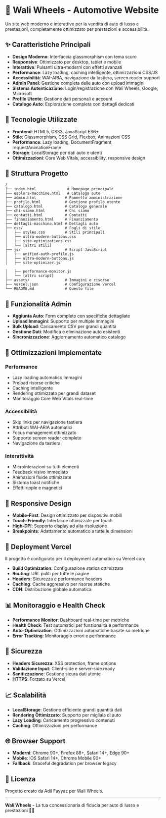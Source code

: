 # 🚗 Wali Wheels - Automotive Website

Un sito web moderno e interattivo per la vendita di auto di lusso e prestazioni, completamente ottimizzato per prestazioni e accessibilità.

## ✨ Caratteristiche Principali

- **Design Moderno**: Interfaccia glassmorphism con tema scuro
- **Responsive**: Ottimizzato per desktop, tablet e mobile
- **Interattivo**: Pulsanti ultra-moderni con effetti avanzati
- **Performance**: Lazy loading, caching intelligente, ottimizzazioni CSS/JS
- **Accessibilità**: WAI-ARIA, navigazione da tastiera, screen reader support
- **Admin Panel**: Gestione completa delle auto con upload immagini
- **Sistema Autenticazione**: Login/registrazione con Wali Wheels, Google, Microsoft
- **Profilo Utente**: Gestione dati personali e account
- **Catalogo Auto**: Esplorazione completa con dettagli dedicati

## 🚀 Tecnologie Utilizzate

- **Frontend**: HTML5, CSS3, JavaScript ES6+
- **Stile**: Glassmorphism, CSS Grid, Flexbox, Animazioni CSS
- **Performance**: Lazy loading, DocumentFragment, requestAnimationFrame
- **Storage**: LocalStorage per dati auto e utenti
- **Ottimizzazioni**: Core Web Vitals, accessibility, responsive design

## 📁 Struttura Progetto

```
/
├── index.html              # Homepage principale
├── esplora-macchine.html   # Catalogo auto
├── admin.html             # Pannello amministrazione
├── profilo.html           # Gestione profilo utente
├── catalogo.html          # Catalogo generale
├── chi-siamo.html         # Chi siamo
├── contatti.html          # Contatti
├── finanziamento.html     # Finanziamento
├── dettagli-macchina.html # Dettagli auto
├── css/                   # Fogli di stile
│   ├── styles.css         # Stili principali
│   ├── ultra-modern-buttons.css
│   ├── site-optimizations.css
│   └── [altri stili]
├── js/                    # Script JavaScript
│   ├── unified-auth-profile.js
│   ├── ultra-modern-buttons.js
│   ├── site-optimizer.js

│   ├── performance-monitor.js
│   └── [altri script]
├── assets/                # Immagini e risorse
├── vercel.json            # Configurazione Vercel
└── README.md              # Questo file
```

## 🔧 Funzionalità Admin

- **Aggiunta Auto**: Form completo con specifiche dettagliate
- **Upload Immagini**: Supporto per multiple immagini
- **Bulk Upload**: Caricamento CSV per grandi quantità
- **Gestione Dati**: Modifica e eliminazione auto esistenti
- **Sincronizzazione**: Aggiornamento automatico catalogo

## 🎯 Ottimizzazioni Implementate

### Performance
- Lazy loading automatico immagini
- Preload risorse critiche
- Caching intelligente
- Rendering ottimizzato per grandi dataset
- Monitoraggio Core Web Vitals real-time

### Accessibilità
- Skip links per navigazione tastiera
- Attributi WAI-ARIA automatici
- Focus management ottimizzato
- Supporto screen reader completo
- Navigazione da tastiera

### Interattività
- Microinterazioni su tutti elementi
- Feedback visivo immediato
- Animazioni fluide ottimizzate
- Sistema toast notifiche
- Effetti ripple e magnetici

## 📱 Responsive Design

- **Mobile-First**: Design ottimizzato per dispositivi mobili
- **Touch-Friendly**: Interfacce ottimizzate per touch
- **High-DPI**: Supporto display ad alta risoluzione
- **Breakpoints**: Adattamento automatico a tutte le dimensioni

## 🚀 Deployment Vercel

Il progetto è configurato per il deployment automatico su Vercel con:

- **Build Optimization**: Configurazione statica ottimizzata
- **Routing**: URL puliti per tutte le pagine
- **Headers**: Sicurezza e performance headers
- **Caching**: Cache aggressivo per risorse statiche
- **CDN**: Distribuzione globale automatica

## 📊 Monitoraggio e Health Check

- **Performance Monitor**: Dashboard real-time per metriche
- **Health Check**: Test automatici per funzionalità e performance
- **Auto-Optimization**: Ottimizzazioni automatiche basate su metriche
- **Error Tracking**: Monitoraggio errori e performance

## 🔐 Sicurezza

- **Headers Sicurezza**: XSS protection, frame options
- **Validazione Input**: Client-side e server-side ready
- **Sanitizzazione**: Gestione sicura dati utente
- **HTTPS**: Forzato su Vercel

## 📈 Scalabilità

- **LocalStorage**: Gestione efficiente grandi quantità dati
- **Rendering Ottimizzato**: Supporto per migliaia di auto
- **Lazy Loading**: Caricamento progressivo contenuti
- **Caching**: Ottimizzazioni per performance

## 🌐 Browser Support

- **Moderni**: Chrome 90+, Firefox 88+, Safari 14+, Edge 90+
- **Mobile**: iOS Safari 14+, Chrome Mobile 90+
- **Fallback**: Graceful degradation per browser legacy

## 📝 Licenza

Progetto creato da Adil Fayyaz per Wali Wheels.

---

**Wali Wheels** - La tua concessionaria di fiducia per auto di lusso e prestazioni 🚗✨
